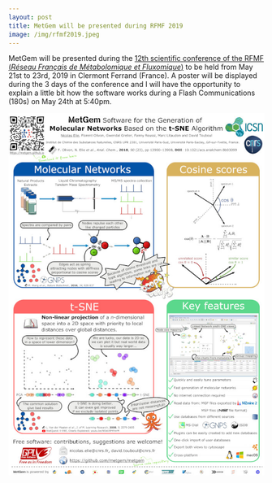```yaml
---
layout: post
title: MetGem will be presented during RFMF 2019
image: /img/rfmf2019.jpeg
---
```


MetGem will be presented during the [12th scientific conference of the RFMF (*Réseau Français de Métabolomique et Fluxomique*)](https://12-js-rfmf-2019.sciencesconf.org/) to be held from May 21st to 23rd, 2019 in Clermont Ferrand (France).
A poster will be displayed during the 3 days of the conference and I will have the opportunity to explain a little bit how the software works during a Flash Communications (180s) on May 24th at 5:40pm.

[![Poster MetGem RFMF 2019](/img/Poster_MetGem_RFMF_2019.jpeg "Download the RFMF 2019 MetGem poster")](/downloads/Poster_MetGem_RFMF_2019.pdf)
